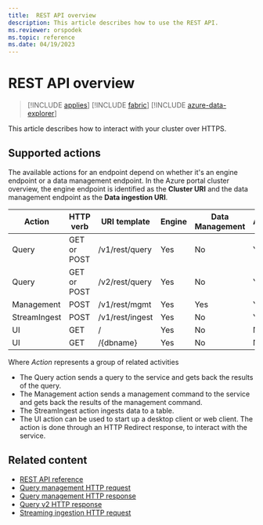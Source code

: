 ```yaml
---
title:  REST API overview
description: This article describes how to use the REST API.
ms.reviewer: orspodek
ms.topic: reference
ms.date: 04/19/2023
---
```

# REST API overview

> [!INCLUDE [applies](../../includes/applies-to-version/applies.md)] [!INCLUDE [fabric](../../includes/applies-to-version/fabric.md)] [!INCLUDE [azure-data-explorer](../../includes/applies-to-version/azure-data-explorer.md)]

This article describes how to interact with your cluster over HTTPS.

## Supported actions

The available actions for an endpoint depend on whether it's an engine endpoint or a data management endpoint. In the Azure portal cluster overview, the engine endpoint is identified as the **Cluster URI** and the data management endpoint as the **Data ingestion URI**.

|Action         |HTTP verb   |URI template           |Engine|Data Management|Authentication |
|---------------|------------|-----------------------|------|---------------|---------------|
|Query          |GET or POST |/v1/rest/query         |Yes   |No             |Yes            |
|Query          |GET or POST |/v2/rest/query         |Yes   |No             |Yes            |
|Management     |POST        |/v1/rest/mgmt          |Yes   |Yes            |Yes            |
|StreamIngest   |POST        |/v1/rest/ingest        |Yes   |No             |Yes            |
|UI             |GET         |/                      |Yes   |No             |No             |
|UI             |GET         |/{dbname}              |Yes   |No             |No             |

Where *Action* represents a group of related activities

* The Query action sends a query to the service and gets back the results of the query.
* The Management action sends a management command to the service and gets back
  the results of the management command.
* The StreamIngest action ingests data to a table.
* The UI action can be used to start up a desktop client or web client. The action is done through an HTTP Redirect response,
to interact with the service.

## Related content

* [REST API reference](/rest/api/azurerekusto/)
* [Query management HTTP request](request.md)
* [Query management HTTP response](response.md)
* [Query v2 HTTP response](response-v2.md)
* [Streaming ingestion HTTP request](streaming-ingest.md)

